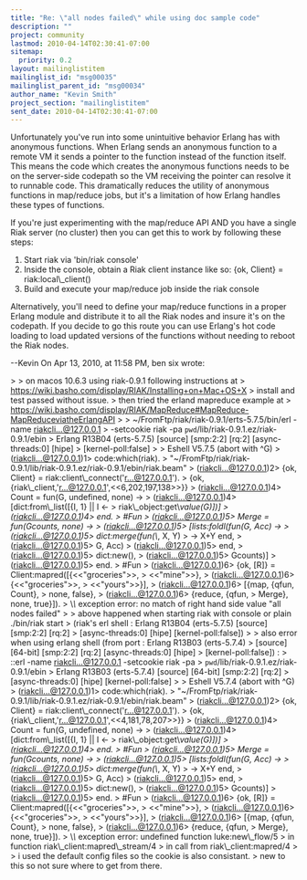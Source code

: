 ```yaml
---
title: "Re: \"all nodes failed\" while using doc sample code"
description: ""
project: community
lastmod: 2010-04-14T02:30:41-07:00
sitemap:
  priority: 0.2
layout: mailinglistitem
mailinglist_id: "msg00035"
mailinglist_parent_id: "msg00034"
author_name: "Kevin Smith"
project_section: "mailinglistitem"
sent_date: 2010-04-14T02:30:41-07:00
---
```



Unfortunately you've run into some unintuitive behavior Erlang has with 
anonymous functions. When Erlang sends an anonymous function to a remote VM it 
sends a pointer to the function instead of the function itself. This means the 
code which creates the anonymous functions needs to be on the server-side 
codepath so the VM receiving the pointer can resolve it to runnable code. This 
dramatically reduces the utility of anonymous functions in map/reduce jobs, but 
it's a limitation of how Erlang handles these types of functions.

If you're just experimenting with the map/reduce API AND you have a single Riak 
server (no cluster) then you can get this to work by following these steps:

1) Start riak via 'bin/riak console'
2) Inside the console, obtain a Riak client instance like so: {ok, Client} = 
riak:local\\_client()
3) Build and execute your map/reduce job inside the riak console

Alternatively, you'll need to define your map/reduce functions in a proper 
Erlang module and distribute it to all the Riak nodes and insure it's on the 
codepath. If you decide to go this route you can use Erlang's hot code loading 
to load updated versions of the functions without needing to reboot the Riak 
nodes.

--Kevin
On Apr 13, 2010, at 11:58 PM, ben six wrote:

&gt; 
&gt; on macos 10.6.3 using riak-0.9.1 following instructions at 
&gt; https://wiki.basho.com/display/RIAK/Installing+on+Mac+OS+X
&gt; install and test passed without issue.
&gt; then tried the erland mapreduce example at 
&gt; https://wiki.basho.com/display/RIAK/MapReduce#MapReduce-MapReduceviatheErlangAPI
&gt; 
&gt; ~/FromFtp/riak/riak-0.9.1/erts-5.7.5/bin/erl -name riakcli...@127.0.0.1 
&gt; -setcookie riak -pa `pwd`/lib/riak-0.9.1.ez/riak-0.9.1/ebin
&gt; Erlang R13B04 (erts-5.7.5) [source] [smp:2:2] [rq:2] [async-threads:0] [hipe] 
&gt; [kernel-poll:false]
&gt; 
&gt; Eshell V5.7.5 (abort with ^G)
&gt; (riakcli...@127.0.0.1)1&gt; code:which(riak).
&gt; "~/FromFtp/riak/riak-0.9.1/lib/riak-0.9.1.ez/riak-0.9.1/ebin/riak.beam"
&gt; (riakcli...@127.0.0.1)2&gt; {ok, Client} = riak:client\\_connect('r...@127.0.0.1').
&gt; {ok,{riak\\_client,'r...@127.0.0.1',&lt;&lt;6,202,197,138&gt;&gt;}}
&gt; (riakcli...@127.0.0.1)4&gt; Count = fun(G, undefined, none) -&gt;
&gt; (riakcli...@127.0.0.1)4&gt; [dict:from\\_list([{I, 1} || I &lt;- 
&gt; riak\\_object:get\\_value(G)])]
&gt; (riakcli...@127.0.0.1)4&gt; end.
&gt; #Fun
&gt; (riakcli...@127.0.0.1)5&gt; Merge = fun(Gcounts, none) -&gt;
&gt; (riakcli...@127.0.0.1)5&gt; [lists:foldl(fun(G, Acc) -&gt;
&gt; (riakcli...@127.0.0.1)5&gt; dict:merge(fun(\\_, X, Y) 
&gt; -&gt; X+Y end,
&gt; (riakcli...@127.0.0.1)5&gt; G, Acc)
&gt; (riakcli...@127.0.0.1)5&gt; end,
&gt; (riakcli...@127.0.0.1)5&gt; dict:new(),
&gt; (riakcli...@127.0.0.1)5&gt; Gcounts)]
&gt; (riakcli...@127.0.0.1)5&gt; end.
&gt; #Fun
&gt; (riakcli...@127.0.0.1)6&gt; {ok, [R]} = Client:mapred([{&lt;&lt;"groceries"&gt;&gt;, 
&gt; &lt;&lt;"mine"&gt;&gt;},
&gt; (riakcli...@127.0.0.1)6&gt; {&lt;&lt;"groceries"&gt;&gt;, 
&gt; &lt;&lt;"yours"&gt;&gt;}],
&gt; (riakcli...@127.0.0.1)6&gt; [{map, {qfun, Count}, 
&gt; none, false},
&gt; (riakcli...@127.0.0.1)6&gt; {reduce, {qfun, 
&gt; Merge}, none, true}]).
&gt; \\*\\* exception error: no match of right hand side value "all nodes failed"
&gt; 
&gt; above happened when starting riak with console or plain ./bin/riak start 
&gt; (riak's erl shell : Erlang R13B04 (erts-5.7.5) [source] [smp:2:2] [rq:2] 
&gt; [async-threads:0] [hipe] [kernel-poll:false])
&gt; 
&gt; also error when using erlang shell (from port : Erlang R13B03 (erts-5.7.4) 
&gt; [source] [64-bit] [smp:2:2] [rq:2] [async-threads:0] [hipe] 
&gt; [kernel-poll:false]) :
&gt; ::erl -name riakcli...@127.0.0.1 -setcookie riak -pa 
&gt; `pwd`/lib/riak-0.9.1.ez/riak-0.9.1/ebin
&gt; Erlang R13B03 (erts-5.7.4) [source] [64-bit] [smp:2:2] [rq:2] 
&gt; [async-threads:0] [hipe] [kernel-poll:false]
&gt; 
&gt; Eshell V5.7.4 (abort with ^G)
&gt; (riakcli...@127.0.0.1)1&gt; code:which(riak).
&gt; "~/FromFtp/riak/riak-0.9.1/lib/riak-0.9.1.ez/riak-0.9.1/ebin/riak.beam"
&gt; (riakcli...@127.0.0.1)2&gt; {ok, Client} = riak:client\\_connect('r...@127.0.0.1').
&gt; {ok,{riak\\_client,'r...@127.0.0.1',&lt;&lt;4,181,78,207&gt;&gt;}}
&gt; (riakcli...@127.0.0.1)4&gt; Count = fun(G, undefined, none) -&gt;
&gt; (riakcli...@127.0.0.1)4&gt; [dict:from\\_list([{I, 1} || I &lt;- 
&gt; riak\\_object:get\\_value(G)])]
&gt; (riakcli...@127.0.0.1)4&gt; end.
&gt; #Fun
&gt; (riakcli...@127.0.0.1)5&gt; Merge = fun(Gcounts, none) -&gt;
&gt; (riakcli...@127.0.0.1)5&gt; [lists:foldl(fun(G, Acc) -&gt;
&gt; (riakcli...@127.0.0.1)5&gt; dict:merge(fun(\\_, X, Y) 
&gt; -&gt; X+Y end,
&gt; (riakcli...@127.0.0.1)5&gt; G, Acc)
&gt; (riakcli...@127.0.0.1)5&gt; end,
&gt; (riakcli...@127.0.0.1)5&gt; dict:new(),
&gt; (riakcli...@127.0.0.1)5&gt; Gcounts)]
&gt; (riakcli...@127.0.0.1)5&gt; end.
&gt; #Fun
&gt; (riakcli...@127.0.0.1)6&gt; {ok, [R]} = Client:mapred([{&lt;&lt;"groceries"&gt;&gt;, 
&gt; &lt;&lt;"mine"&gt;&gt;},
&gt; (riakcli...@127.0.0.1)6&gt; {&lt;&lt;"groceries"&gt;&gt;, 
&gt; &lt;&lt;"yours"&gt;&gt;}],
&gt; (riakcli...@127.0.0.1)6&gt; [{map, {qfun, Count}, 
&gt; none, false},
&gt; (riakcli...@127.0.0.1)6&gt; {reduce, {qfun, 
&gt; Merge}, none, true}]).
&gt; \\*\\* exception error: undefined function luke:new\\_flow/5
&gt; in function riak\\_client:mapred\\_stream/4
&gt; in call from riak\\_client:mapred/4
&gt; 
&gt; i used the default config files so the cookie is also consistant.
&gt; new to this so not sure where to get from there.
